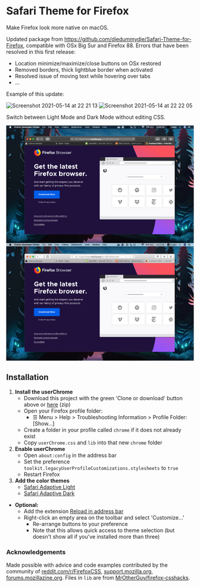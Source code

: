 # Safari Theme for Firefox

Make Firefox look more native on macOS.

Updated package from https://github.com/diedummydie/Safari-Theme-for-Firefox, compatible with OSx Big Sur and Firefox 88. Errors that have been resolved in this first release:

- Location minimize/maximize/close buttons on OSx restored
- Removed borders, thick lightblue border when activated
- Resolved issue of moving text while hovering over tabs
- ...

Example of this update:

<img width="462" alt="Screenshot 2021-05-14 at 22 21 13" src="https://user-images.githubusercontent.com/12695083/118324751-f8401780-b4f1-11eb-906f-cc120353ba58.png">
<img width="478" alt="Screenshot 2021-05-14 at 22 22 05" src="https://user-images.githubusercontent.com/12695083/118324817-13ab2280-b4f2-11eb-8475-87b4317e89b5.png">


Switch between Light Mode and Dark Mode without editing CSS.

![screenshot](https://raw.githubusercontent.com/diedummydie/Safari-Theme-for-Firefox/master/etc/screenshot.jpg)

## Installation

1. **Install the userChrome**
   - Download this project with the green 'Clone or download' button above or [here](https://github.com/diedummydie/Safari-Theme-for-Firefox/archive/master.zip) (zip)
   - Open your Firefox profile folder:
     - ☰ Menu > Help > Troubleshooting Information > Profile Folder: [Show...]
   - Create a folder in your profile called `chrome` if it does not already exist
   - Copy `userChrome.css` and `lib` into that new `chrome` folder
2. **Enable userChrome**
   - Open `about:config` in the address bar
   - Set the preference `toolkit.legacyUserProfileCustomizations.stylesheets` to `true`
   - Restart Firefox
3. **Add the color themes**
   - [Safari Adaptive Light](https://addons.mozilla.org/en-US/firefox/addon/safari-adapt-light/)
   - [Safari Adaptive Dark](https://addons.mozilla.org/en-US/firefox/addon/safari-adapt-dark/)

- **Optional:**
  - Add the extension [Reload in address bar](https://addons.mozilla.org/en-US/firefox/addon/reload-in-address-bar/)
  - Right-click an empty area on the toolbar and select 'Customize...'
    - Re-arrange buttons to your preference
    - Note that this allows quick access to theme selection (but doesn't show all if you've installed more than three)

### Acknowledgements

Made possible with advice and code examples contributed by the community of [reddit.com/r/FirefoxCSS](https://www.reddit.com/r/FirefoxCSS/), [support.mozilla.org](https://support.mozilla.org/en-US/questions/firefox), [forums.mozillazine.org](http://forums.mozillazine.org/). Files in `lib` are from [MrOtherGuy/firefox-csshacks](https://github.com/MrOtherGuy/firefox-csshacks/).
